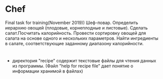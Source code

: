 # Chef 
Final task for training(November 2019))
Шеф-повар. Определить иерархию овощей (плодовые, корнеплодные и листовые).
Сделать салат.Посчитать калорийность. Провести сортировку овощей для салата на основе одного 
и нескольких параметров. Найти ингредиенты в салате, соответствующие заданному 
диапазону калорийности.
#
- директория "recipe" содержит текстовые файлы для чтения данных из программы. (Файл "help for recipe file" дает понятие о информации хранимой в файлах)
